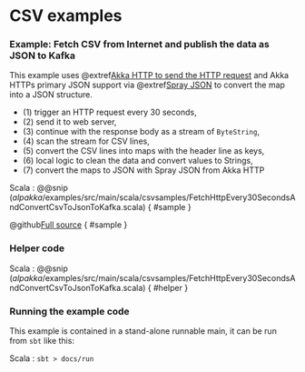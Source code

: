# CSV examples

### Example: Fetch CSV from Internet and publish the data as JSON to Kafka

This example uses 
@extref[Akka HTTP to send the HTTP request](akka-http-docs:scala/http/client-side/connection-level.html#opening-http-connections) 
and Akka HTTPs primary JSON support
via @extref[Spray JSON](akka-http-docs:scala/http/common/json-support.html#spray-json-support) 
to convert the map into a JSON structure. 

- (1) trigger an HTTP request every 30 seconds,
- (2) send it to web server,
- (3) continue with the response body as a stream of `ByteString`,
- (4) scan the stream for CSV lines,
- (5) convert the CSV lines into maps with the header line as keys,
- (6) local logic to clean the data and convert values to Strings,
- (7) convert the maps to JSON with Spray JSON from Akka HTTP

Scala
: @@snip ($alpakka$/examples/src/main/scala/csvsamples/FetchHttpEvery30SecondsAndConvertCsvToJsonToKafka.scala) { #sample }

@github[Full source](/examples/src/main/scala/csvsamples/FetchHttpEvery30SecondsAndConvertCsvToJsonToKafka.scala) { #sample }

### Helper code

Scala
: @@snip ($alpakka$/examples/src/main/scala/csvsamples/FetchHttpEvery30SecondsAndConvertCsvToJsonToKafka.scala) { #helper }


### Running the example code

This example is contained in a stand-alone runnable main, it can be run
 from `sbt` like this:
 

Scala
:   ```
    sbt
    > docs/run
    ```

